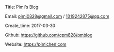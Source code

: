 Title: Pimi's Blog

Email: pimi0828@gmail.com / 1019242875@qq.com

Create_time: 2017-03-30

Github: https://github.com/cpm828/pmblog

Website: https://pimichen.com